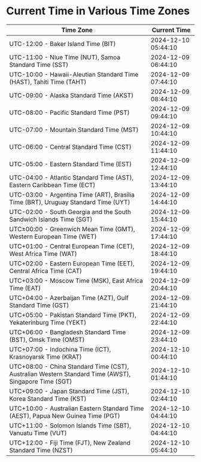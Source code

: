 # Current Time in Various Time Zones

| Time Zone | Current Time |
|-----------|--------------|
| UTC-12:00 - Baker Island Time (BIT) | 2024-12-10 05:44:10 |
| UTC-11:00 - Niue Time (NUT), Samoa Standard Time (SST) | 2024-12-09 06:44:10 |
| UTC-10:00 - Hawaii-Aleutian Standard Time (HAST), Tahiti Time (TAHT) | 2024-12-09 07:44:10 |
| UTC-09:00 - Alaska Standard Time (AKST) | 2024-12-09 08:44:10 |
| UTC-08:00 - Pacific Standard Time (PST) | 2024-12-09 09:44:10 |
| UTC-07:00 - Mountain Standard Time (MST) | 2024-12-09 10:44:10 |
| UTC-06:00 - Central Standard Time (CST) | 2024-12-09 11:44:10 |
| UTC-05:00 - Eastern Standard Time (EST) | 2024-12-09 12:44:10 |
| UTC-04:00 - Atlantic Standard Time (AST), Eastern Caribbean Time (ECT) | 2024-12-09 13:44:10 |
| UTC-03:00 - Argentina Time (ART), Brasília Time (BRT), Uruguay Standard Time (UYT) | 2024-12-09 14:44:10 |
| UTC-02:00 - South Georgia and the South Sandwich Islands Time (SGT) | 2024-12-09 15:44:10 |
| UTC±00:00 - Greenwich Mean Time (GMT), Western European Time (WET) | 2024-12-09 17:44:10 |
| UTC+01:00 - Central European Time (CET), West Africa Time (WAT) | 2024-12-09 18:44:10 |
| UTC+02:00 - Eastern European Time (EET), Central Africa Time (CAT) | 2024-12-09 19:44:10 |
| UTC+03:00 - Moscow Time (MSK), East Africa Time (EAT) | 2024-12-09 20:44:10 |
| UTC+04:00 - Azerbaijan Time (AZT), Gulf Standard Time (GST) | 2024-12-09 21:44:10 |
| UTC+05:00 - Pakistan Standard Time (PKT), Yekaterinburg Time (YEKT) | 2024-12-09 22:44:10 |
| UTC+06:00 - Bangladesh Standard Time (BST), Omsk Time (OMST) | 2024-12-09 23:44:10 |
| UTC+07:00 - Indochina Time (ICT), Krasnoyarsk Time (KRAT) | 2024-12-10 00:44:10 |
| UTC+08:00 - China Standard Time (CST), Australian Western Standard Time (AWST), Singapore Time (SGT) | 2024-12-10 01:44:10 |
| UTC+09:00 - Japan Standard Time (JST), Korea Standard Time (KST) | 2024-12-10 02:44:10 |
| UTC+10:00 - Australian Eastern Standard Time (AEST), Papua New Guinea Time (PGT) | 2024-12-10 04:44:10 |
| UTC+11:00 - Solomon Islands Time (SBT), Vanuatu Time (VUT) | 2024-12-10 04:44:10 |
| UTC+12:00 - Fiji Time (FJT), New Zealand Standard Time (NZST) | 2024-12-10 05:44:10 |
